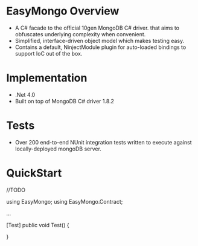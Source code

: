 EasyMongo Overview
==================

- A C# facade to the official 10gen MongoDB C# driver. that aims to obfuscates underlying complexity when convenient.
- Simplified, interface-driven object model which makes testing easy.
- Contains a default, NinjectModule plugin for auto-loaded bindings to support IoC out of the box.

Implementation
==============
- .Net 4.0
- Built on top of MongoDB C# driver 1.8.2

Tests
=====
- Over 200 end-to-end NUnit integration tests written to execute against locally-deployed mongoDB server.

QuickStart
==============

//TODO

using EasyMongo;
using EasyMongo.Contract;

...

[Test]
public void Test()
{

}




